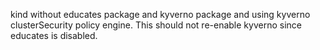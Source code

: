 kind without educates package and kyverno package and using kyverno clusterSecurity policy engine.
This should not re-enable kyverno since educates is disabled.
